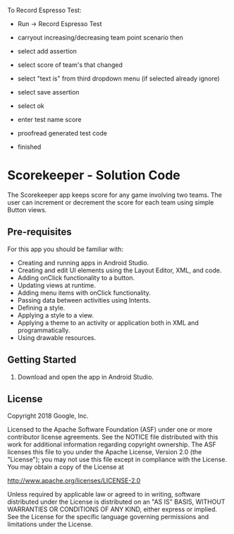 
To Record Espresso Test:
 - Run -> Record Espresso Test

 - carryout increasing/decreasing team point scenario then
  - select add assertion
 - select score of team's that changed
 - select "text is" from third dropdown menu (if selected already ignore)
 - select save assertion
 - select ok
 - enter test name score
 - proofread generated test code
 - finished



Scorekeeper - Solution Code
===========================

The Scorekeeper app keeps score for any game involving two teams.
The user can increment or decrement the score for each team using simple Button
views.

Pre-requisites
--------------

For this app you should be familiar with:
* Creating and running apps in Android Studio.
* Creating and edit UI elements using the Layout Editor, XML, and code.
* Adding onClick functionality to a button.
* Updating views at runtime.
* Adding menu items with onClick functionality.
* Passing data between activities using Intents.
* Defining a style.
* Applying a style to a view.
* Applying a theme to an activity or application both in XML and programmatically.
* Using drawable resources.


Getting Started
---------------

1. Download and open the app in Android Studio.

License
-------

Copyright 2018 Google, Inc.

Licensed to the Apache Software Foundation (ASF) under one or more contributor
license agreements.  See the NOTICE file distributed with this work for
additional information regarding copyright ownership.  The ASF licenses this
file to you under the Apache License, Version 2.0 (the "License"); you may not
use this file except in compliance with the License.  You may obtain a copy of
the License at

  http://www.apache.org/licenses/LICENSE-2.0

Unless required by applicable law or agreed to in writing, software
distributed under the License is distributed on an "AS IS" BASIS, WITHOUT
WARRANTIES OR CONDITIONS OF ANY KIND, either express or implied.  See the
License for the specific language governing permissions and limitations under
the License.
